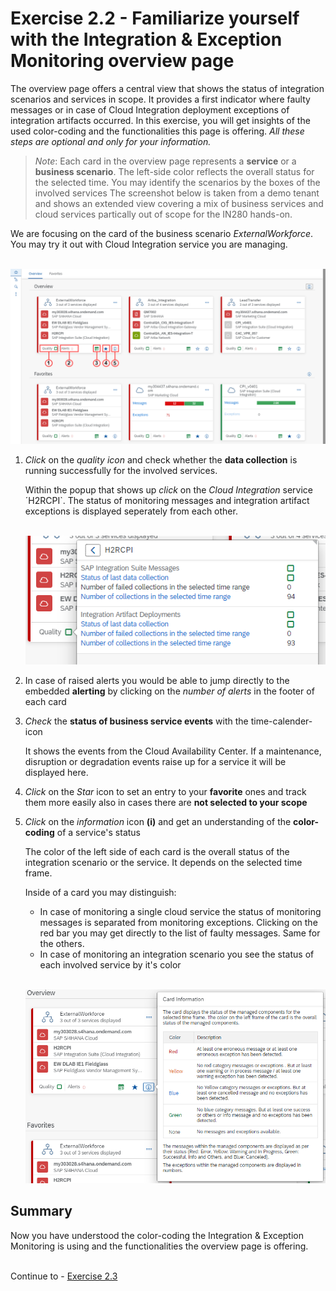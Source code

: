 # Exercise 2.2 - Familiarize yourself with the Integration & Exception Monitoring overview page

The overview page offers a central view that shows the status of integration scenarios and services in scope. It provides a first indicator where faulty messages or in case of Cloud Integration deployment exceptions of integration artifacts occurred. In this exercise, you will get insights of the used color-coding and the functionalities this page is offering. *All these steps are optional and only for your information.*

>
> *Note*: Each card in the overview page represents a **service** or a **business scenario**. The left-side color reflects the overall status for the selected time.
> You may identify the scenarios by the boxes of the involved services
> The screenshot below is taken from a demo tenant and shows an extended view covering a mix of business services and cloud services partically out of scope for the IN280 hands-on. <br>
>

We are focusing on the card of the business scenario *ExternalWorkforce*. You may try it out with Cloud Integration service you are managing.

<br>![](/exercises/ex2/images/IMOverviewpageDetails.png)

1. *Click* on the *quality icon* and check whether the **data collection** is running successfully for the involved services.

    Within the popup that shows up *click* on the *Cloud Integration* service ´H2RCPI`. The status of monitoring messages and integration artifact exceptions is displayed seperately from each other.

    <br>![](/exercises/ex2/images/IMDataQuality.png)

2. In case of raised alerts you would be able to jump directly to the embedded **alerting** by clicking on the *number of alerts* in the footer of each card

3. *Check* the **status of business service events** with the time-calender-icon

    It shows the events from the Cloud Availability Center. If a maintenance, disruption or degradation events raise up for a service it will be displayed here.

4. *Click* on the *Star* icon to set an entry to your **favorite** ones and track them more easily also in cases there are **not selected to your scope**

5. *Click* on the *information* icon **(i)** and get an understanding of the **color-coding** of a service's status
    
    The color of the left side of each card is the overall status of the integration scenario or the service. It depends on the selected time frame.

    Inside of a card you may distinguish:
    - In case of monitoring a single cloud service the status of monitoring messages is separated from monitoring exceptions. Clicking on the red bar you may get directly to the list of faulty messages. Same for the others. 
    - In case of monitoring an integration scenario you see the status of each involved service by it's color

    <br>![](/exercises/ex2/images/IMOverviewInfoButton.png)

       
## Summary

Now you have understood the color-coding the Integration & Exception Monitoring is using and the functionalities the overview page is offering.

<br>Continue to - [Exercise 2.3](/exercises/ex2/ex23/)



